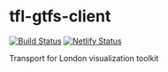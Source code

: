 # tfl-gtfs-client

[![Build Status](https://dev.azure.com/melonmochi3/tfl-gtfs-client/_apis/build/status/melonmochi.tfl-gtfs-client?branchName=main)](https://dev.azure.com/melonmochi3/tfl-gtfs-client/_build/latest?definitionId=4&branchName=main)
[![Netlify Status](https://api.netlify.com/api/v1/badges/bea45d18-3139-4fa0-a4fb-4d248557863e/deploy-status)](https://app.netlify.com/sites/tfl-gtfs/deploys)

Transport for London visualization toolkit
